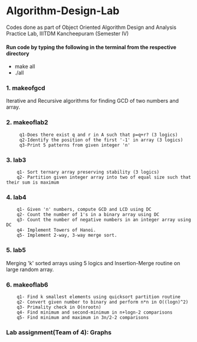 # Algorithm-Design-Lab
 Codes done as part of Object Oriented Algorithm Design and Analysis Practice Lab, IIITDM Kancheepuram (Semester IV)
#### Run code by typing the following in the terminal from the respective directory
 * make all
 * ./all

 ### 1. makeofgcd
  Iterative and Recursive algorithms for finding GCD of two numbers and array.
 ### 2. makeoflab2 
         q1-Does there exist q and r in A such that p=q+r? (3 logics)            
         q2-Identify the position of the first '-1' in array (3 logics)
         q3-Print 5 patterns from given integer 'n'
### 3. lab3
        q1- Sort ternary array preserving stability (3 logics)
        q2- Partition given integer array into two of equal size such that their sum is maximum
### 4. lab4
        q1- Given 'n' numbers, compute GCD and LCD using DC
        q2- Count the number of 1's in a binary array using DC
        q3- Count the number of negative numbers in an integer array using DC
        q4- Implement Towers of Hanoi.
        q5- Implement 2-way, 3-way merge sort.
### 5. lab5
Merging 'k' sorted arrays using 5 logics and Insertion-Merge routine on large random array.
### 6. makeoflab6
        q1- Find k smallest elements using quicksort partition routine
        q2- Convert given number to binary and perform n*n in O((logn)^2) 
        q3- Primality check in O(nrootn)
        q4- Find minimum and second-minimum in n+logn-2 comparisons
        q5- Find minimum and maximum in 3n/2-2 comparisons

### Lab assignment(Team of 4): Graphs 
 
